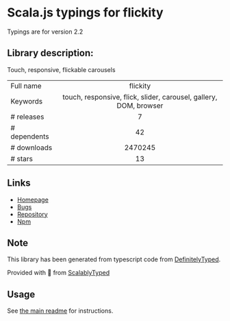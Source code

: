 
# Scala.js typings for flickity

Typings are for version 2.2

## Library description:
Touch, responsive, flickable carousels

|                    |                 |
| ------------------ | :-------------: |
| Full name          | flickity |
| Keywords           | touch, responsive, flick, slider, carousel, gallery, DOM, browser |
| # releases         | 7 |
| # dependents       | 42 |
| # downloads        | 2470245 |
| # stars            | 13 |

## Links
- [Homepage](https://flickity.metafizzy.co)
- [Bugs](https://github.com/metafizzy/flickity/issues)
- [Repository](https://github.com/metafizzy/flickity)
- [Npm](https://www.npmjs.com/package/flickity)
    


## Note
This library has been generated from typescript code from [DefinitelyTyped](https://definitelytyped.org).

Provided with :purple_heart: from [ScalablyTyped](https://github.com/oyvindberg/ScalablyTyped)

## Usage
See [the main readme](../../readme.md) for instructions.


